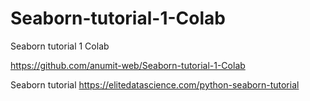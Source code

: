 # Seaborn-tutorial-1-Colab
Seaborn tutorial 1 Colab

https://github.com/anumit-web/Seaborn-tutorial-1-Colab

Seaborn tutorial
https://elitedatascience.com/python-seaborn-tutorial
